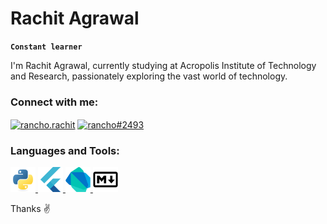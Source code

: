﻿# Rachit Agrawal

**`Constant learner`**

I'm Rachit Agrawal, currently studying at Acropolis Institute of Technology and Research, passionately exploring the vast world of technology.

<h3 align="left">Connect with me:</h3>
<p align="left">
<a href="https://instagram.com/rancho.rachit" target="blank"><img align="center" src="https://raw.githubusercontent.com/rahuldkjain/github-profile-readme-generator/master/src/images/icons/Social/instagram.svg" alt="rancho.rachit" height="30" width="40" /></a>
<a href="https://www.discord.com/" target="blank"><img align="center" src="https://www.svgrepo.com/show/353655/discord-icon.svg" alt="rancho#2493" height="30" width="40" /></a>
</p>

<h3 align="left">Languages and Tools:</h3>
<p align="left"> <a href="https://www.python.org" target="_blank" rel="noreferrer"> <img src="https://raw.githubusercontent.com/devicons/devicon/master/icons/python/python-original.svg" alt="python" width="40" height="40"/> </a> 
<a href="https://flutter.dev" target="_blank" rel="noreferrer">
    <img src="https://raw.githubusercontent.com/devicons/devicon/master/icons/flutter/flutter-original.svg" alt="flutter" width="40" height="40" />
  </a>
<a href="https://dart.dev" target="_blank" rel="noreferrer">
    <img src="https://raw.githubusercontent.com/devicons/devicon/master/icons/dart/dart-original.svg" alt="dart" width="40" height="40" />
  </a>
  <a href="https://www.markdownguide.org/" target="_blank" rel="noreferrer">
    <img src="https://raw.githubusercontent.com/devicons/devicon/master/icons/markdown/markdown-original.svg" alt="markdown" width="40" height="40" />
  </a>

</p>

Thanks :v:
